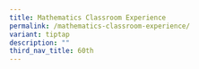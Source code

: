 ```yaml
---
title: Mathematics Classroom Experience
permalink: /mathematics-classroom-experience/
variant: tiptap
description: ""
third_nav_title: 60th
---
```

